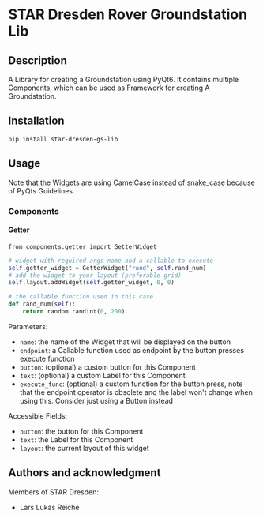 # STAR Dresden Rover Groundstation Lib

## Description
A Library for creating a Groundstation using PyQt6.
It contains multiple Components, which can be used as Framework for creating A Groundstation.



## Installation
`pip install star-dresden-gs-lib`

## Usage

Note that the Widgets are using CamelCase instead of snake_case because of PyQts Guidelines.

### Components
#### Getter
`from components.getter import GetterWidget`
``` python
# widget with required args name and a callable to execute
self.getter_widget = GetterWidget("rand", self.rand_num)
# add the widget to your layout (preferable grid)
self.layout.addWidget(self.getter_widget, 0, 0)

# the callable function used in this case
def rand_num(self):
    return random.randint(0, 200)
```
Parameters:
- `name`: the name of the Widget that will be displayed on the button
- `endpoint`: a Callable function used as endpoint by the button presses execute function
- `button`: (optional) a custom button for this Component
- `text`: (optional) a custom Label for this Component 
- `execute_func`: (optional) a custom function for the button press, note that the endpoint operator is obsolete and the label won't change when using this. Consider just using a Button instead

Accessible Fields:
- `button`: the button for this Component
- `text`: the Label for this Component
- `layout`: the current layout of this widget

## Authors and acknowledgment
Members of STAR Dresden:
- Lars Lukas Reiche
